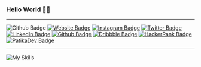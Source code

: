 ### Hello World 👋🏾

------------

![Github Badge](https://komarev.com/ghpvc/?username=akifdora&color=blueviolet)
[![Website Badge](https://img.shields.io/badge/-Website-1db5e7?style=flat-quare&labelColor=1db5e7&logo=internetexplorer&logoColor=white&link=link)](https://akifdora.github.io)
[![Instagram Badge](https://img.shields.io/badge/-Instagram-C13584?style=flat-quare&labelColor=C13584&logo=instagram&logoColor=white&link=link)](https://instagram.com/benakifdora)
[![Twitter Badge](https://img.shields.io/badge/-Twitter-1d9bf0?style=flat-quare&labelColor=1d9bf0&logo=twitter&logoColor=white&link=link)](https://twitter.com/benakifdora)
[![LinkedIn Badge](https://img.shields.io/badge/-LinkedIn-0a66c2?style=flat-quare&labelColor=0a66c2&logo=linkedin&logoColor=white&link=link)](https://www.linkedin.com/in/akifdora/)
[![Github Badge](https://img.shields.io/badge/-Github-000000?style=flat-quare&labelColor=000000&logo=github&logoColor=white&link=link)](https://github.com/akifdora) 
[![Dribbble Badge](https://img.shields.io/badge/-Dribbble-e84c88?style=flat-quare&labelColor=e84c88&logo=dribbble&logoColor=white&link=link)](https://dribbble.com/akifdora)
[![HackerRank Badge](https://img.shields.io/badge/-HackerRank-0e131c?style=flat-quare&labelColor=0e131c&logo=hackerrank&logoColor=white&link=link)](https://www.hackerrank.com/akifdora)
[![PatikaDev Badge](https://img.shields.io/badge/-Patika.dev-0e131c?style=flat-quare&labelColor=0e131c&logo=circle&logoColor=white&link=link)](https://app.patika.dev/akifdora)

------------

![My Skills](https://skillicons.dev/icons?i=js,nodejs,flutter,php,c,cs,cpp,sql,mysql,ps,ai,figma,xd)
